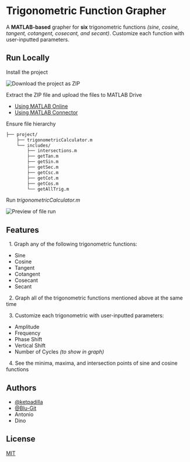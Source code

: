 
# Trigonometric Function Grapher

A **MATLAB-based** grapher for **six** trigonometric functions _(sine, cosine, tangent, cotangent, cosecant, and secant)_. Customize each function with user-inputted parameters.


## Run Locally

Install the project

![Download the project as ZIP](https://github.com/ketpadilla/ict01_1S2122/blob/main/project/screenshots/localInstallation01.png?raw=true)

Extract the ZIP file and upload the files to MATLAB Drive

- [Using MATLAB Online](https://youtu.be/4ugrefPskSU?si=ynqw7sIRqsU6urHt)
- [Using MATLAB Connector](https://www.mathworks.com/help/matlab/matlab_env/use-matlab-drive-connector-to-manage-your-files.html)

Ensure file hierarchy 

```bash
├── project/
    ├── trigonometricCalculator.m
    └── includes/
        ├── intersections.m
        ├── getTan.m
        ├── getSin.m
        ├── getSec.m
        ├── getCsc.m
        ├── getCot.m
        ├── getCos.m
        └── getAllTrig.m
```

Run _trigonometricCalculator.m_

![Preview of file run](https://github.com/ketpadilla/ict01_1S2122/blob/main/project/screenshots/localInstallation02.png?raw=true)
## Features

&nbsp; 1. Graph any of the following trigonometric functions:
- Sine
- Cosine
- Tangent
- Cotangent
- Cosecant
- Secant

&nbsp; 2. Graph all of the trigonometric functions mentioned above at the same time 

&nbsp; 3. Customize each trigonometric with user-inputted parameters:
- Amplitude
- Frequency
- Phase Shift
- Vertical Shift
- Number of Cycles _(to show in graph)_

&nbsp; 4. See the minima, maxima, and intersection points of sine and cosine functions


## Authors

- [@ketpadilla](https://github.com/ketpadilla)
- [@Blu-Git](https://github.com/Blu-Git)
- Antonio
- Dino

## License

[MIT](https://choosealicense.com/licenses/mit/)